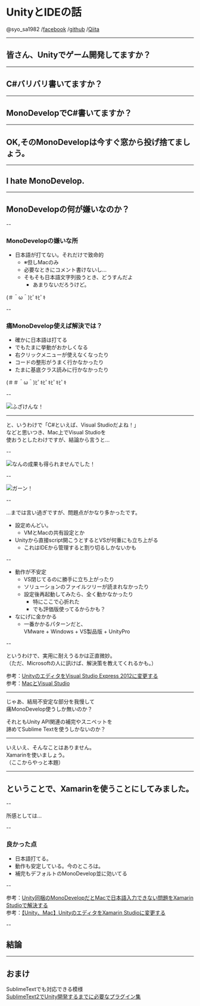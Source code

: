 # UnityとIDEの話

@syo_sa1982
/[facebook](https://www.facebook.com/syousa1982)
/[github](http://syo-sa1982.github.io/)
/[Qiita](http://qiita.com/syo-sa1982)

---

## 皆さん、Unityでゲーム開発してますか？

---

## C#バリバリ書いてますか？

---

## MonoDevelopでC#書いてますか？

---

## OK,そのMonoDevelopは今すぐ窓から投げ捨てましょう。

---

## I hate MonoDevelop.

---

## MonoDevelopの何が嫌いなのか？

--

### MonoDevelopの嫌いな所

* 日本語が打てない。それだけで致命的
	* ※但しMacのみ  
	* 必要なときにコメント書けないし…
	* そもそも日本語文字列扱うとき、どうすんだよ
		* あまりないだろうけど。
  
(＃＾ω＾)ﾋﾟｷﾋﾟｷ

--

### 痛MonoDevelop使えば解決では？

* 確かに日本語は打てる
* でもたまに挙動がおかしくなる
* 右クリックメニューが使えなくなったり
* コードの整形がうまく行かなかったり
* たまに基底クラス読みに行かなかったり  
  
(＃＃＾ω＾)ﾋﾟｷﾋﾟｷﾋﾟｷﾋﾟｷ

--

![ふざけんな！](images/122906186885d.jpg "ふざけんな！")

---

と、いうわけで「C#といえば、Visual Studioだよね！」  
などと思いつき、Mac上でVisual Studioを  
使おうとしたわけですが、結論から言うと…

--

![なんの成果も得られませんでした！](images/0213.jpg "なんの成果も得られませんでした！")

--

![ガーン！](images/image_20130530213455.jpg "ガーン！")

--

…までは言い過ぎですが、問題点がかなり多かったです。

* 設定めんどい。
	* VMとMacの共有設定とか
* Unityから直接script開こうとするとVSが何重にも立ち上がる
	* これはIDEから管理すると割り切るしかないかも

--

* 動作が不安定
	* VS閉じてるのに勝手に立ち上がったり
	* ソリューションのファイルツリーが読まれなかったり
	* 設定後再起動してみたら、全く動かなかったり
		* 特にここで心折れた
		* でも評価版使ってるからかも？
* なにげに金かかる
	* 一番かかるパターンだと、  
	VMware + Windows + VS製品版 + UnityPro

--

というわけで、実用に耐えうるかは正直微妙。  
（ただ、Microsoftの人に訊けば、解決策を教えてくれるかも。）

参考：[UnityのエディタをVisual Studio Express 2012に変更する](http://naichilab.blogspot.jp/2013/09/unitymacunityvisualstudio.html)  
参考：[MacとVisual Studio](http://rainpuzzle.net/wordpress/?p=117)


---

じゃあ、結局不安定な部分を我慢して  
痛MonoDevelop使うしか無いのか？  

それともUnity API関連の補完やスニペットを  
諦めてSublime Textを使うしかないのか？

---

いえいえ、そんなことはありません。  
Xamarinを使いましょう。  
（ここからやっと本題）

---

## ということで、Xamarinを使うことにしてみました。

--

所感としては…

--

### 良かった点
* 日本語打てる。
* 動作も安定している。今のところは。
* 補完もデフォルトのMonoDevelop並に効いてる

--

参考：[Unity同梱のMonoDevelopだとMacで日本語入力できない問題をXamarin Studioで解決する](http://qiita.com/ariarijp/items/a07078ab89193ea35d17)  
参考：[【Unity、Mac】UnityのエディタをXamarin Studioに変更する](http://naichilab.blogspot.jp/2014/03/unitymacunityxamarin-studio.html)

--

## 結論



---

## おまけ
SublimeTextでも対応できる模様  
[SublimeText2でUnity開発するまでに必要なプラグイン集](http://qiita.com/kyusyukeigo/items/e9ac7bc284c884ea8391)

